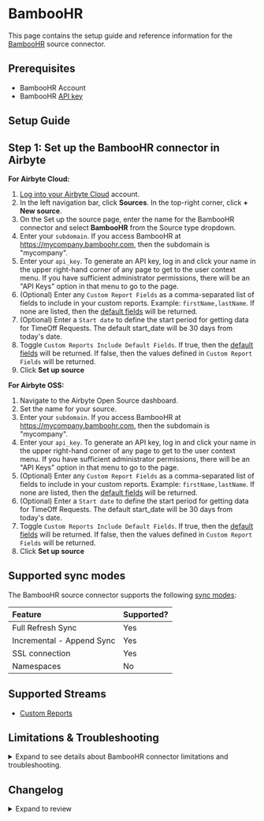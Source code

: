# BambooHR

<HideInUI>

This page contains the setup guide and reference information for the [BambooHR](https://www.bamboohr.com/) source connector.

</HideInUI>

## Prerequisites

- BambooHR Account
- BambooHR [API key](https://documentation.bamboohr.com/docs)

## Setup Guide

## Step 1: Set up the BambooHR connector in Airbyte

<!-- env:cloud -->

**For Airbyte Cloud:**

1. [Log into your Airbyte Cloud](https://cloud.airbyte.com/workspaces) account.
2. In the left navigation bar, click **Sources**. In the top-right corner, click **+ New source**.
3. On the Set up the source page, enter the name for the BambooHR connector and select **BambooHR** from the Source type dropdown.
4. Enter your `subdomain`. If you access BambooHR at https://mycompany.bamboohr.com, then the subdomain is "mycompany".
5. Enter your `api_key`. To generate an API key, log in and click your name in the upper right-hand corner of any page to get to the user context menu. If you have sufficient administrator permissions, there will be an "API Keys" option in that menu to go to the page.
6. (Optional) Enter any `Custom Report Fields` as a comma-separated list of fields to include in your custom reports. Example: `firstName,lastName`. If none are listed, then the [default fields](https://documentation.bamboohr.com/docs/list-of-field-names) will be returned.
7. (Optional) Enter a `Start date` to define the start period for getting data for TimeOff Requests. The default start_date will be 30 days from today's date. 
8. Toggle `Custom Reports Include Default Fields`. If true, then the [default fields](https://documentation.bamboohr.com/docs/list-of-field-names) will be returned. If false, then the values defined in `Custom Report Fields` will be returned.
9. Click **Set up source**

<!-- /env:cloud -->

<!-- env:oss -->

**For Airbyte OSS:**

1. Navigate to the Airbyte Open Source dashboard.
2. Set the name for your source.
3. Enter your `subdomain`. If you access BambooHR at https://mycompany.bamboohr.com, then the subdomain is "mycompany".
4. Enter your `api_key`. To generate an API key, log in and click your name in the upper right-hand corner of any page to get to the user context menu. If you have sufficient administrator permissions, there will be an "API Keys" option in that menu to go to the page.
5. (Optional) Enter any `Custom Report Fields` as a comma-separated list of fields to include in your custom reports. Example: `firstName,lastName`. If none are listed, then the [default fields](https://documentation.bamboohr.com/docs/list-of-field-names) will be returned.
6. (Optional) Enter a `Start date` to define the start period for getting data for TimeOff Requests. The default start_date will be 30 days from today's date. 
7. Toggle `Custom Reports Include Default Fields`. If true, then the [default fields](https://documentation.bamboohr.com/docs/list-of-field-names) will be returned. If false, then the values defined in `Custom Report Fields` will be returned.
8. Click **Set up source**

<!-- /env:oss -->

<HideInUI>

## Supported sync modes

The BambooHR source connector supports the following [sync modes](https://docs.airbyte.com/cloud/core-concepts#connection-sync-modes):

| Feature                   | Supported? |
| :------------------------ | :--------- |
| Full Refresh Sync         | Yes        |
| Incremental - Append Sync | Yes        |
| SSL connection            | Yes        |
| Namespaces                | No         |

## Supported Streams

- [Custom Reports](https://documentation.bamboohr.com/reference/request-custom-report-1)

## Limitations & Troubleshooting

<details>
<summary>
Expand to see details about BambooHR connector limitations and troubleshooting.
</summary>

### Connector limitations

#### Rate limiting

BambooHR has the [rate limits](https://documentation.bamboohr.com/docs/api-details), but the connector should not run into API limitations under normal usage.

Please [create an issue](https://github.com/airbytehq/airbyte/issues) if you see any rate limit issues that are not automatically retried successfully.

### Troubleshooting

- Check out common troubleshooting issues for the BambooHR source connector on our [Airbyte Forum](https://github.com/airbytehq/airbyte/discussions).

</details>

## Changelog

<details>
  <summary>Expand to review</summary>

| Version | Date       | Pull Request                                             | Subject                                                                         |
| :------ | :--------- | :------------------------------------------------------- | :------------------------------------------------------------------------------ |
| 0.6.0  | 2024-12-02 | [48759](https://github.com/airbytehq/airbyte/pull/48759) | Fix incremental for TimeOff Requests stream |
| 0.5.2 | 2024-12-14 | [49543](https://github.com/airbytehq/airbyte/pull/49543) | Update dependencies |
| 0.5.1 | 2024-12-12 | [49025](https://github.com/airbytehq/airbyte/pull/49025) | Update dependencies |
| 0.5.0 | 2024-10-28 | [47262](https://github.com/airbytehq/airbyte/pull/47262) | Migrate to Manifest-only |
| 0.4.14 | 2024-10-28 | [47072](https://github.com/airbytehq/airbyte/pull/47072) | Update dependencies |
| 0.4.13 | 2024-10-12 | [46842](https://github.com/airbytehq/airbyte/pull/46842) | Update dependencies |
| 0.4.12 | 2024-10-05 | [46500](https://github.com/airbytehq/airbyte/pull/46500) | Update dependencies |
| 0.4.11 | 2024-09-28 | [46157](https://github.com/airbytehq/airbyte/pull/46157) | Update dependencies |
| 0.4.10 | 2024-09-21 | [45766](https://github.com/airbytehq/airbyte/pull/45766) | Update dependencies |
| 0.4.9 | 2024-09-14 | [45542](https://github.com/airbytehq/airbyte/pull/45542) | Update dependencies |
| 0.4.8 | 2024-09-07 | [45210](https://github.com/airbytehq/airbyte/pull/45210) | Update dependencies |
| 0.4.7 | 2024-08-31 | [44978](https://github.com/airbytehq/airbyte/pull/44978) | Update dependencies |
| 0.4.6 | 2024-08-24 | [44652](https://github.com/airbytehq/airbyte/pull/44652) | Update dependencies |
| 0.4.5 | 2024-08-17 | [44272](https://github.com/airbytehq/airbyte/pull/44272) | Update dependencies |
| 0.4.4 | 2024-08-12 | [43851](https://github.com/airbytehq/airbyte/pull/43851) | Update dependencies |
| 0.4.3 | 2024-08-10 | [43467](https://github.com/airbytehq/airbyte/pull/43467) | Update dependencies |
| 0.4.2 | 2024-08-03 | [43154](https://github.com/airbytehq/airbyte/pull/43154) | Update dependencies |
| 0.4.1 | 2024-07-27 | [42779](https://github.com/airbytehq/airbyte/pull/42779) | Update dependencies |
| 0.4.0 | 2024-07-18 | [41443](https://github.com/airbytehq/airbyte/pull/41443) | Add TimeOff Requests stream |
| 0.3.8 | 2024-07-20 | [42200](https://github.com/airbytehq/airbyte/pull/42200) | Update dependencies |
| 0.3.7 | 2024-07-13 | [41780](https://github.com/airbytehq/airbyte/pull/41780) | Update dependencies |
| 0.3.6 | 2024-07-10 | [41437](https://github.com/airbytehq/airbyte/pull/41437) | Update dependencies |
| 0.3.5 | 2024-07-09 | [41088](https://github.com/airbytehq/airbyte/pull/41088) | Update dependencies |
| 0.3.4 | 2024-07-06 | [40818](https://github.com/airbytehq/airbyte/pull/40818) | Update dependencies |
| 0.3.3 | 2024-06-25 | [40288](https://github.com/airbytehq/airbyte/pull/40288) | Update dependencies |
| 0.3.2 | 2024-06-22 | [40156](https://github.com/airbytehq/airbyte/pull/40156) | Update dependencies |
| 0.3.1 | 2024-06-06 | [39201](https://github.com/airbytehq/airbyte/pull/39201) | [autopull] Upgrade base image to v1.2.2 |
| 0.3.0 | 2024-05-25 | [37452](https://github.com/airbytehq/airbyte/pull/37452) | Migrate to Low Code |
| 0.2.6 | 2024-04-19 | [37124](https://github.com/airbytehq/airbyte/pull/37124) | Updating to 0.80.0 CDK |
| 0.2.5 | 2024-04-18 | [37124](https://github.com/airbytehq/airbyte/pull/37124) | Manage dependencies with Poetry. |
| 0.2.4 | 2024-04-15 | [37124](https://github.com/airbytehq/airbyte/pull/37124) | Base image migration: remove Dockerfile and use the python-connector-base image |
| 0.2.3 | 2024-04-12 | [37124](https://github.com/airbytehq/airbyte/pull/37124) | schema descriptions |
| 0.2.2 | 2022-09-16 | [17684](https://github.com/airbytehq/airbyte/pull/17684) | Fix custom field validation retrieve |
| 0.2.1 | 2022-09-16 | [16826](https://github.com/airbytehq/airbyte/pull/16826) | Add custom fields validation during check |
| 0.2.0 | 2022-03-24 | [11326](https://github.com/airbytehq/airbyte/pull/11326) | Add support for Custom Reports endpoint |
| 0.1.0 | 2021-08-27 | [5054](https://github.com/airbytehq/airbyte/pull/5054) | Initial release with Employees API |

</details>

</HideInUI>

